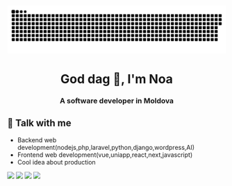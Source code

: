 <!---
- 👋 Hi, I’m @noakosar515
- 👀 I’m interested in ...
- 🌱 I’m currently learning ...
- 💞️ I’m looking to collaborate on ...
- 📫 How to reach me ...

noakosar515/noakosar515 is a ✨ special ✨ repository because its `README.md` (this file) appears on your GitHub profile.
You can click the Preview link to take a look at your changes.
--->

<div align="center">
  <img src="https://raw.githubusercontent.com/Achuan-2/Achuan-2/main/assets/github-contribution-grid-snake.svg" >
</div>


<h1 align="center">God dag 👋,  I'm Noa </h1>
<h3 align="center">A software developer in Moldova </h3>

## 💬 Talk with me 
- Backend web development(nodejs,php,laravel,python,django,wordpress,AI)
- Frontend web development(vue,uniapp,react,next,javascript)
- Cool idea about production


![](http://github-profile-summary-cards.vercel.app/api/cards/repos-per-language?username=noakosar515&theme=algolia)
![](http://github-profile-summary-cards.vercel.app/api/cards/most-commit-language?username=noakosar515&theme=algolia)
![](http://github-profile-summary-cards.vercel.app/api/cards/stats?username=noakosar515&theme=algolia)
![](http://github-profile-summary-cards.vercel.app/api/cards/productive-time?username=noakosar515&theme=algolia&utcOffset=8)

